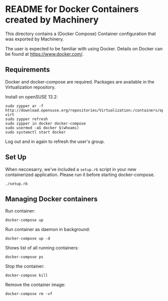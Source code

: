 # README for Docker Containers created by Machinery

This directory contains a (Docker Compose) Container configuration that was exported by
Machinery.

The user is expected to be familiar with using Docker.
Details on Docker can be found at https://www.docker.com/.

## Requirements

Docker and docker-compose are required. Packages are available in the Virtualization repository.

Install on openSUSE 13.2:

    sudo zypper ar -f http://download.opensuse.org/repositories/Virtualization:/containers/openSUSE_13.2/ virt
    sudo zypper refresh
    sudo zypper in docker docker-compose
    sudo usermod -aG docker $(whoami)
    sudo systemctl start docker

Log out and in again to refresh the user's group.

## Set Up

When neccesarry, we've included a `setup.rb` script in your new containerized
application. Please run it before starting docker-compose.

    ./setup.rb

## Managing Docker containers

Run container:

    docker-compose up

Run container as daemon in background:

    docker-compose up -d

Shows list of all running containers:

    docker-compose ps

Stop the container:

    docker-compose kill

Remove the container image:

    docker-compose rm -vf

